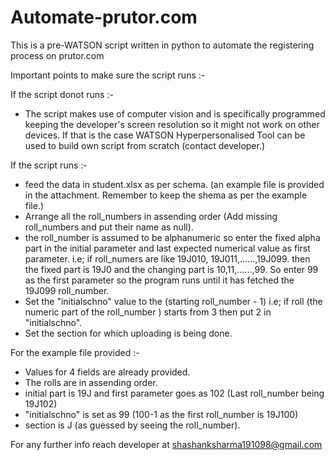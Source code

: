 # Automate-prutor.com
This is a pre-WATSON script written in python to automate the registering process on prutor.com

Important points to make sure the script runs :-

If the script donot runs :-

* The script makes use of computer vision and is specifically programmed keeping the developer's screen resolution so it might not work on other devices. If that is the case WATSON Hyperpersonalised Tool can be used to build own script from scratch (contact developer.)

If the script runs :-

* feed the data in student.xlsx as per schema. (an example file is provided in the attachment. Remember to keep the shema as per the example file.)
* Arrange all the roll_numbers in assending order (Add missing roll_numbers and put their name as null).
* the roll_number is assumed to be alphanumeric so enter the fixed alpha part in the initial parameter and last expected numerical value as first parameter.  i.e; if roll_numers are like 19J010, 19J011,......,19J099. then the fixed part is 19J0 and the changing part is 10,11,......,99. So enter  99 as the first parameter so the program runs until it has fetched the 19J099  roll_number.
* Set the "initialschno" value to the (starting roll_number - 1) i.e; if roll (the numeric part of the roll_number ) starts from 3 then put 2 in "initialschno".
* Set the section for which uploading is being done.

For the example file provided :-

* Values for 4 fields are already provided.
* The rolls are in assending order.
* initial part is 19J and first parameter goes as 102 (Last roll_number being 19J102)
* "initialschno"  is set as 99 (100-1 as the first roll_number is 19J100)
* section is J (as guessed by seeing the roll_number).

For any further info reach developer at shashanksharma191098@gmail.com

